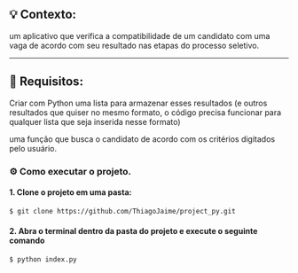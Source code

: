 ## :bulb: Contexto:
um aplicativo que verifica a compatibilidade
de um candidato com uma vaga de acordo com seu resultado nas etapas do
processo seletivo.

<hr>

## 📌 Requisitos:
<p>Criar com Python uma lista para armazenar esses resultados
(e outros resultados que quiser no mesmo formato, o código
precisa funcionar para qualquer lista que seja inserida nesse
formato)</p>
<p>uma função que busca o candidato de
acordo com os critérios digitados pelo usuário.</p>

### :gear: Como executar o projeto. 

#### 1. Clone o projeto em uma pasta:
```sh
$ git clone https://github.com/ThiagoJaime/project_py.git
```

#### 2. Abra o terminal dentro da pasta do projeto e execute o seguinte comando
```sh
$ python index.py
```
